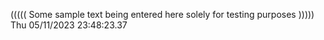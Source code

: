 ((((( Some sample text being entered here solely for testing purposes ))))) Thu 05/11/2023 23:48:23.37
